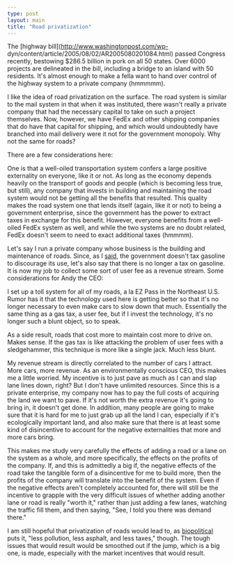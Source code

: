 ```yaml
---
type: post
layout: main
title: "Road privatization"
---
```

The [highway bill](http://www.washingtonpost.com/wp-
dyn/content/article/2005/08/02/AR2005080201084.html) passed Congress recently,
bestowing $286.5 billion in pork on all 50 states. Over 6000 projects are
delineated in the bill, including a bridge to an island with 50 residents.
It's almost enough to make a fella want to hand over control of the highway
system to a private company (hmmmmm).

I like the idea of road privatization on the surface. The road system is
similar to the mail system in that when it was instituted, there wasn't really
a private company that had the necessary capital to take on such a project
themselves. Now, however, we have FedEx and other shipping companies that do
have that capital for shipping, and which would undoubtedly have branched into
mail delivery were it not for the government monopoly. Why not the same for
roads?

There are a few considerations here:

One is that a well-oiled transportation system confers a large positive
externality on everyone, like it or not. As long as the economy depends
heavily on the transport of goods and people (which is becoming less true, but
still), any company that invests in building and maintaining the road system
would not be getting all the benefits that resulted. This quality makes the
road system one that lends itself (again, like it or not) to being a
government enterprise, since the government has the power to extract taxes in
exchange for this benefit. However, everyone benefits from a well-oiled FedEx
system as well, and while the two systems are no doubt related, FedEx doesn't
seem to need to exact additional taxes (hmmmm).

Let's say I run a private company whose business is the building and
maintenance of roads. Since, as I [said](), the government doesn't tax
gasoline to discourage its use, let's also say that there is no longer a tax
on gasoline. It is now my job to collect some sort of user fee as a revenue
stream. Some considerations for Andy the CEO:

I set up a toll system for all of my roads, a la EZ Pass in the Northeast U.S.
Rumor has it that the technology used here is getting better so that it's no
longer necessary to even make cars to slow down that much. Essentially the
same thing as a gas tax, a user fee, but if I invest the technology, it's no
longer such a blunt object, so to speak.

As a side result, roads that cost more to maintain cost more to drive on.
Makes sense. If the gas tax is like attacking the problem of user fees with a
sledgehammer, this technique is more like a single jack. Much less blunt.

My revenue stream is directly correlated to the number of cars I attract. More
cars, more revenue. As an environmentally conscious CEO, this makes me a
little worried. My incentive is to just pave as much as I can and slap lane
lines down, right? But I don't have unlimited resources. Since this is a
private enterprise, my company now has to pay the full costs of acquiring the
land we want to pave. If it's not worth the extra revenue it's going to bring
in, it doesn't get done. In addition, many people are going to make sure that
it is hard for me to just grab up all the land I can, especially if it's
ecologically important land, and also make sure that there is at least some
kind of disincentive to account for the negative externalities that more and
more cars bring.

This makes me study very carefully the effects of adding a road or a lane on
the system as a whole, and more specifically, the effects on the profits of
the company. If, and this is admittedly a big if, the negative effects of the
road take the tangible form of a disincentive for me to build more, then the
profits of the company will translate into the benefit of the system. Even if
the negative effects aren't completely accounted for, there will still be the
incentive to grapple with the very difficult issues of whether adding another
lane or road is really "worth it," rather than just adding a few lanes,
watching the traffic fill them, and then saying, "See, I told you there was
demand there."

I am still hopeful that privatization of roads would lead to, as
[biopolitical](http://gristmill.grist.org/comments/2005/7/18/19258/1257/1#1)
puts it, "less pollution, less asphalt, and less taxes," though. The tough
issues that would result would be smoothed out if the jump, which is a big
one, is made, especially with the market incentives that would result.

